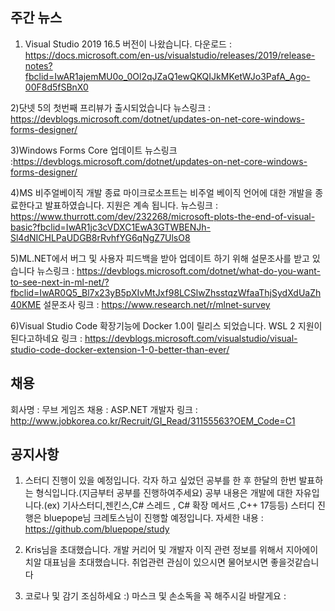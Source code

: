 ## 주간 뉴스 

1) Visual Studio 2019 16.5 버전이 나왔습니다.
다운로드 : https://docs.microsoft.com/en-us/visualstudio/releases/2019/release-notes?fbclid=IwAR1ajemMU0o_0Ol2qJZaQ1ewQKQIJkMKetWJo3PafA_Ago-00F8d5fSBnX0

2)닷넷 5의 첫번째 프리뷰가 출시되었습니다
뉴스링크 : https://devblogs.microsoft.com/dotnet/updates-on-net-core-windows-forms-designer/

3)Windows Forms Core 업데이트
뉴스링크 :https://devblogs.microsoft.com/dotnet/updates-on-net-core-windows-forms-designer/

4)MS 비주얼베이직 개발 종료
마이크로소프트는 비주얼 베이직 언어에 대한 개발을 종료한다고 발표하였습니다.
지원은 계속 됩니다.
뉴스링크 :  https://www.thurrott.com/dev/232268/microsoft-plots-the-end-of-visual-basic?fbclid=IwAR1jc3cVDXC1EwA3GTWBENJh-Sl4dNICHLPaUDGB8rRvhfYG6qNgZ7UlsO8

5)ML.NET에서 버그 및 사용자 피드백을 받아 업데이트 하기 위해 설문조사를 받고 있습니다
뉴스링크 : https://devblogs.microsoft.com/dotnet/what-do-you-want-to-see-next-in-ml-net/?fbclid=IwAR0Q5_Bl7x23yB5pXIvMtJxf98LCSlwZhsstqzWfaaThjSydXdUaZh40KME
설문조사 링크 :  https://www.research.net/r/mlnet-survey

6)Visual Studio Code 확장기능에 Docker 1.0이 릴리스 되었습니다. WSL 2 지원이 된다고하네요
링크 : https://devblogs.microsoft.com/visualstudio/visual-studio-code-docker-extension-1-0-better-than-ever/

## 채용
회사명 : 무브 게임즈
채용 : ASP.NET 개발자 
링크 : http://www.jobkorea.co.kr/Recruit/GI_Read/31155563?OEM_Code=C1


## 공지사항

1) 스터디 진행이 있을 예정입니다.
각자 하고 싶었던 공부를 한 후 한달의 한번 발표하는 형식입니다.(지금부터 공부를 진행하여주세요)
공부 내용은 개발에 대한 자유입니다.(ex) 기사스터디,젠킨스,C# 스레드 , C# 확장 메서드 ,C++ 17등등)
스터디 진행은 bluepope님 크레토스님이 진행할 예정입니다.
자세한 내용 : https://github.com/bluepope/study

2) Kris님을 초대했습니다.
개발 커리어 및 개발자 이직 관련 정보를 위해서 지아에이치알 대표님을 초대했습니다. 취업관련 관심이 있으시면 물어보시면 좋을것같습니다


3) 코로나 및 감기 조심하세요 :)
마스크 및 손소독을 꼭 해주시길 바랄게요 :

